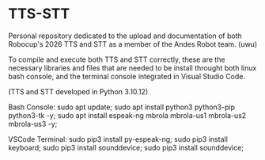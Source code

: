 # TTS-STT
Personal repository dedicated to the upload and documentation of both Robocup's 2026 TTS and STT as a member of the Andes Robot team. (uwu)

To compile and execute both TTS and STT correctly, these are the necessary libraries and files that are needed to be install throught both linux bash console, and the terminal console integrated in Visual Studio Code.

(TTS and STT developed in Python 3.10.12)

Bash Console: 
  sudo apt update; 
  sudo apt install python3 python3-pip python3-tk -y; 
  sudo apt install espeak-ng mbrola mbrola-us1 mbrola-us2 mbrola-us3 -y; 

VSCode Terminal: 
  sudo pip3 install py-espeak-ng; 
  sudo pip3 install keyboard; 
  sudo pip3 install sounddevice; 
  sudo pip3 install sounddevice; 

